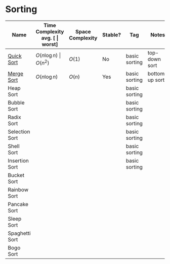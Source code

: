Sorting
======

| Name                          | Time Complexity<br>avg. [ \| worst] | Space Complexity | Stable? | Tag           | Notes          |
| ----------------------------- | ----------------------------------- | ---------------- | ------- | ------------- | -------------- |
| [Quick Sort](./quick_sort.py) | $O(n\log{n})$ \| $O(n^{2})$         | $O(1)$           | No      | basic sorting | top-down sort  |
| [Merge Sort](./merge_sort.py) | $O(n\log{n})$                       | $O(n)$           | Yes     | basic sorting | bottom-up sort |
| Heap Sort                     |                                     |                  |         | basic sorting |                |
| Bubble Sort                   |                                     |                  |         | basic sorting |                |
| Radix Sort                    |                                     |                  |         | basic sorting |                |
| Selection Sort                |                                     |                  |         | basic sorting |                |
| Shell Sort                    |                                     |                  |         | basic sorting |                |
| Insertion Sort                |                                     |                  |         | basic sorting |                |
| Bucket Sort                   |                                     |                  |         |               |                |
| Rainbow Sort                  |                                     |                  |         |               |                |
| Pancake Sort                  |                                     |                  |         |               |                |
| Sleep Sort                    |                                     |                  |         |               |                |
| Spaghetti Sort                |                                     |                  |         |               |                |
| Bogo Sort                     |                                     |                  |         |               |                |
